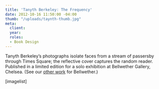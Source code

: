```yaml
---
title: 'Tanyth Berkeley: The Frequency'
date: 2012-10-16 11:50:00 -04:00
thumb: "/uploads/taynth-thumb.jpg"
meta:
  client:
  year:
  roles:
  - Book Design
---
```


Tanyth Berkeley’s photographs isolate faces from a stream of passersby through Times Square; the reflective cover captures the random reader. Published in a limited edition for a solo exhibition at Bellwether Gallery, Chelsea. (See our <a href=" http://thegraphicsoffice.com/portfolio/bellwether-gallery">other work</a> for Bellwether.)

[imagelist]
